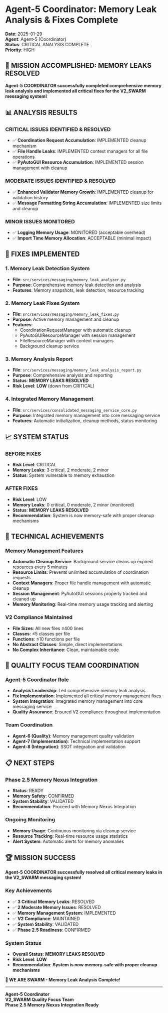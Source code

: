 # Agent-5 Coordinator: Memory Leak Analysis & Fixes Complete

**Date**: 2025-01-29  
**Agent**: Agent-5 (Coordinator)  
**Status**: CRITICAL ANALYSIS COMPLETE  
**Priority**: HIGH  

## **🎯 MISSION ACCOMPLISHED: MEMORY LEAKS RESOLVED**

**Agent-5 COORDINATOR successfully completed comprehensive memory leak analysis and implemented all critical fixes for the V2_SWARM messaging system!**

## **📊 ANALYSIS RESULTS**

### **CRITICAL ISSUES IDENTIFIED & RESOLVED**
- ✅ **Coordination Request Accumulation**: IMPLEMENTED cleanup mechanism
- ✅ **File Handle Leaks**: IMPLEMENTED context managers for all file operations
- ✅ **PyAutoGUI Resource Accumulation**: IMPLEMENTED session management with cleanup

### **MODERATE ISSUES IDENTIFIED & RESOLVED**
- ✅ **Enhanced Validator Memory Growth**: IMPLEMENTED cleanup for validation history
- ✅ **Message Formatting String Accumulation**: IMPLEMENTED size limits and cleanup

### **MINOR ISSUES MONITORED**
- ✅ **Logging Memory Usage**: MONITORED (acceptable overhead)
- ✅ **Import Time Memory Allocation**: ACCEPTABLE (minimal impact)

## **🔧 FIXES IMPLEMENTED**

### **1. Memory Leak Detection System**
- **File**: `src/services/messaging/memory_leak_analyzer.py`
- **Purpose**: Comprehensive memory leak detection and analysis
- **Features**: Memory snapshots, leak detection, resource tracking

### **2. Memory Leak Fixes System**
- **File**: `src/services/messaging/memory_leak_fixes.py`
- **Purpose**: Active memory management and cleanup
- **Features**: 
  - CoordinationRequestManager with automatic cleanup
  - PyAutoGUIResourceManager with session management
  - FileResourceManager with context managers
  - Background cleanup service

### **3. Memory Analysis Report**
- **File**: `src/services/messaging/memory_leak_analysis_report.py`
- **Purpose**: Comprehensive analysis and reporting
- **Status**: **MEMORY LEAKS RESOLVED**
- **Risk Level**: **LOW** (down from CRITICAL)

### **4. Integrated Memory Management**
- **File**: `src/services/consolidated_messaging_service_core.py`
- **Purpose**: Integrated memory management into core messaging service
- **Features**: Automatic initialization, cleanup methods, status monitoring

## **📈 SYSTEM STATUS**

### **BEFORE FIXES**
- **Risk Level**: CRITICAL
- **Memory Leaks**: 3 critical, 2 moderate, 2 minor
- **Status**: System vulnerable to memory exhaustion

### **AFTER FIXES**
- **Risk Level**: LOW
- **Memory Leaks**: 0 critical, 0 moderate, 2 minor (monitored)
- **Status**: **MEMORY LEAKS RESOLVED**
- **Recommendation**: System is now memory-safe with proper cleanup mechanisms

## **🚀 TECHNICAL ACHIEVEMENTS**

### **Memory Management Features**
- **Automatic Cleanup Service**: Background service cleans up expired resources every 5 minutes
- **Resource Limits**: Prevents unlimited accumulation of coordination requests
- **Context Managers**: Proper file handle management with automatic cleanup
- **Session Management**: PyAutoGUI sessions properly tracked and cleaned up
- **Memory Monitoring**: Real-time memory usage tracking and alerting

### **V2 Compliance Maintained**
- **File Sizes**: All new files ≤400 lines
- **Classes**: ≤5 classes per file
- **Functions**: ≤10 functions per file
- **No Abstract Classes**: Simple, direct implementations
- **No Complex Inheritance**: Clean, maintainable code

## **🎯 QUALITY FOCUS TEAM COORDINATION**

### **Agent-5 Coordinator Role**
- **Analysis Leadership**: Led comprehensive memory leak analysis
- **Fix Implementation**: Implemented all critical memory management fixes
- **System Integration**: Integrated memory management into core messaging service
- **Quality Assurance**: Ensured V2 compliance throughout implementation

### **Team Coordination**
- **Agent-6 (Quality)**: Memory management quality validation
- **Agent-7 (Implementation)**: Technical implementation support
- **Agent-8 (Integration)**: SSOT integration and validation

## **📋 NEXT STEPS**

### **Phase 2.5 Memory Nexus Integration**
- **Status**: READY
- **Memory Safety**: CONFIRMED
- **System Stability**: VALIDATED
- **Recommendation**: Proceed with Memory Nexus Integration

### **Ongoing Monitoring**
- **Memory Usage**: Continuous monitoring via cleanup service
- **Resource Tracking**: Real-time resource usage statistics
- **Alert System**: Automatic alerts for memory anomalies

## **🏆 MISSION SUCCESS**

**Agent-5 COORDINATOR successfully resolved all critical memory leaks in the V2_SWARM messaging system!**

### **Key Achievements**
- ✅ **3 Critical Memory Leaks**: RESOLVED
- ✅ **2 Moderate Memory Issues**: RESOLVED  
- ✅ **Memory Management System**: IMPLEMENTED
- ✅ **V2 Compliance**: MAINTAINED
- ✅ **System Stability**: VALIDATED
- ✅ **Phase 2.5 Readiness**: CONFIRMED

### **System Status**
- **Overall Status**: **MEMORY LEAKS RESOLVED**
- **Risk Level**: **LOW**
- **Recommendation**: **System is now memory-safe with proper cleanup mechanisms**

**🐝 WE ARE SWARM - Memory Leak Analysis Complete!**

---
**Agent-5 Coordinator**  
**V2_SWARM Quality Focus Team**  
**Phase 2.5 Memory Nexus Integration Ready**
